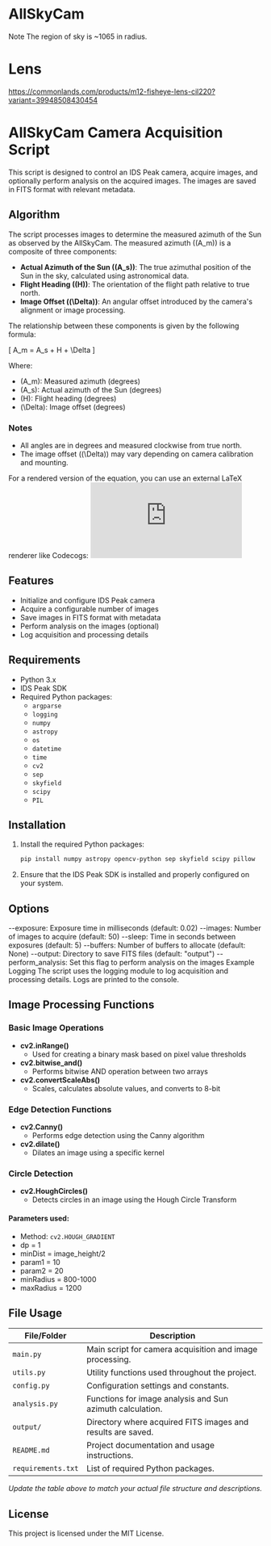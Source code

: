 # AllSkyCam

Note
The region of sky is ~1065 in radius.

# Lens
https://commonlands.com/products/m12-fisheye-lens-cil220?variant=39948508430454

# AllSkyCam Camera Acquisition Script

This script is designed to control an IDS Peak camera, acquire images, and optionally perform analysis on the acquired images. The images are saved in FITS format with relevant metadata.

## Algorithm

The script processes images to determine the measured azimuth of the Sun as observed by the AllSkyCam. The measured azimuth (\(A_m\)) is a composite of three components:
- **Actual Azimuth of the Sun (\(A_s\))**: The true azimuthal position of the Sun in the sky, calculated using astronomical data.
- **Flight Heading (\(H\))**: The orientation of the flight path relative to true north.
- **Image Offset (\(\Delta\))**: An angular offset introduced by the camera's alignment or image processing.

The relationship between these components is given by the following formula:

\[ A_m = A_s + H + \Delta \]

Where:
- \(A_m\): Measured azimuth (degrees)
- \(A_s\): Actual azimuth of the Sun (degrees)
- \(H\): Flight heading (degrees)
- \(\Delta\): Image offset (degrees)

### Notes
- All angles are in degrees and measured clockwise from true north.
- The image offset (\(\Delta\)) may vary depending on camera calibration and mounting.

For a rendered version of the equation, you can use an external LaTeX renderer like Codecogs:
![Azimuth Formula](https://latex.codecogs.com/png.latex?A_m%20=%20A_s%20+%20H%20+%20%5CDelta)

## Features

- Initialize and configure IDS Peak camera
- Acquire a configurable number of images
- Save images in FITS format with metadata
- Perform analysis on the images (optional)
- Log acquisition and processing details

## Requirements

- Python 3.x
- IDS Peak SDK
- Required Python packages:
  - `argparse`
  - `logging`
  - `numpy`
  - `astropy`
  - `os`
  - `datetime`
  - `time`
  - `cv2`
  - `sep`
  - `skyfield`
  - `scipy`
  - `PIL`

## Installation

1. Install the required Python packages:
   ```sh
   pip install numpy astropy opencv-python sep skyfield scipy pillow
   ```

2. Ensure that the IDS Peak SDK is installed and properly configured on your system.

## Options
--exposure: Exposure time in milliseconds (default: 0.02)
--images: Number of images to acquire (default: 50)
--sleep: Time in seconds between exposures (default: 5)
--buffers: Number of buffers to allocate (default: None)
--output: Directory to save FITS files (default: "output")
--perform_analysis: Set this flag to perform analysis on the images
Example
Logging
The script uses the logging module to log acquisition and processing details. Logs are printed to the console.


## Image Processing Functions
### Basic Image Operations
- **cv2.inRange()**
  - Used for creating a binary mask based on pixel value thresholds
- **cv2.bitwise_and()**
  - Performs bitwise AND operation between two arrays
- **cv2.convertScaleAbs()**
  - Scales, calculates absolute values, and converts to 8-bit

### Edge Detection Functions
- **cv2.Canny()**
  - Performs edge detection using the Canny algorithm
- **cv2.dilate()**
  - Dilates an image using a specific kernel

### Circle Detection
- **cv2.HoughCircles()**
  - Detects circles in an image using the Hough Circle Transform
  
#### Parameters used:
- Method: `cv2.HOUGH_GRADIENT`
- dp = 1
- minDist = image_height/2
- param1 = 10
- param2 = 20
- minRadius = 800-1000
- maxRadius = 1200


## File Usage

| File/Folder         | Description                                                      |
|---------------------|------------------------------------------------------------------|
| `main.py`           | Main script for camera acquisition and image processing.          |
| `utils.py`          | Utility functions used throughout the project.                    |
| `config.py`         | Configuration settings and constants.                             |
| `analysis.py`       | Functions for image analysis and Sun azimuth calculation.         |
| `output/`           | Directory where acquired FITS images and results are saved.       |
| `README.md`         | Project documentation and usage instructions.                     |
| `requirements.txt`  | List of required Python packages.                                 |

*Update the table above to match your actual file structure and descriptions.*

## License
This project is licensed under the MIT License.